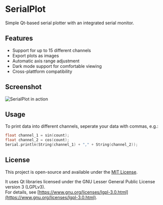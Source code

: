 # SerialPlot

Simple Qt-based serial plotter with an integrated serial monitor.

## Features

- Support for up to 15 different channels  
- Export plots as images  
- Automatic axis range adjustment  
- Dark mode support for comfortable viewing
- Cross-plattform compatibility 

## Screenshot

![SerialPlot in action](https://github.com/user-attachments/assets/8df2c120-78ea-4dee-8bf5-24cce4d44d6a)

## Usage
To print data into different channels, seperate your data with commas, e.g.:

```c++
float channel_1 = sin(count);
float channel_2 = cos(count);
Serial.println(String(channel_1) + "," + String(channel_2));
```
    

## License

This project is open-source and available under the [MIT License](LICENSE.md).

It uses Qt libraries licensed under the GNU Lesser General Public License version 3 (LGPLv3).  
For details, see [https://www.gnu.org/licenses/lgpl-3.0.html](https://www.gnu.org/licenses/lgpl-3.0.html).
